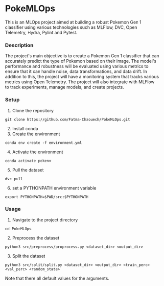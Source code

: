 # PokeMLOps

This is an MLOps project aimed at building a robust Pokemon Gen 1 classifier using various technologies such as MLFlow, DVC, Open Telemetry, Hydra, Pylint and Pytest.

### Description
The project's main objective is to create a Pokemon Gen 1 classifier that can accurately predict the type of Pokemon based on their image. The model's performance and robustness will be evaluated using various metrics to ensure that it can handle noise, data transformations, and data drift. In addition to this, the project will have a monitoring system that tracks various metrics using Open Telemetry. The project will also integrate with MLFlow to track experiments, manage models, and create projects.

### Setup
1. Clone the repository 
```
git clone https://github.com/Fatma-Chaouech/PokeMLOps.git
``` 
2. Install conda
3. Create the environment
```
conda env create -f environment.yml
``` 
4. Activate the environment
```
conda activate pokenv
```
5. Pull the dataset
```
dvc pull
```
6. set a PYTHONPATH environment variable
```
export PYTHONPATH=$PWD/src:$PYTHONPATH
```
### Usage
1. Navigate to the project directory
```
cd PokeMLOps
```
2. Preprocess the dataset
```
python3 src/preprocess/proprocess.py <dataset_dir> <output_dir>
```
3. Split the dataset
```
python3 src/split/split.py <dataset_dir> <output_dir> <train_perc> <val_perc> <random_state>
```
Note that there all default values for the arguments.
